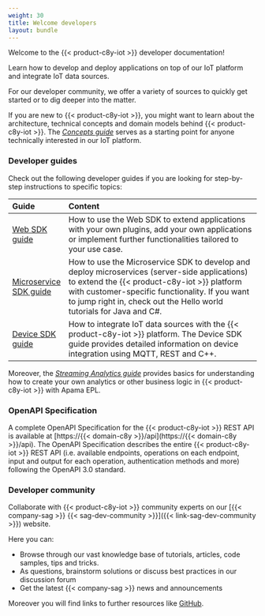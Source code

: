 ```yaml
---
weight: 30
title: Welcome developers
layout: bundle
---
```


Welcome to the {{< product-c8y-iot >}} developer documentation!

Learn how to develop and deploy applications on top of our IoT platform and integrate IoT data sources.

For our developer community, we offer a variety of sources to quickly get started or to dig deeper into the matter.

If you are new to {{< product-c8y-iot >}}, you might want to learn about the architecture, technical concepts and domain models behind {{< product-c8y-iot >}}. The <a href="/concepts/introduction/">*Concepts guide*</a> serves as a starting point for anyone technically interested in our  IoT platform.


### Developer guides

Check out the following developer guides if you are looking for step-by-step instructions to specific topics:

<table>
<colgroup>
   <col style="width: 20%;">
   <col style="width: 80%;">
</colgroup>
<thead>
<tr>
<th align="left">Guide</th>
<th align="left">Content</th>
</tr>
</thead>

<tr>
<td align="left"><a href="/web/">Web SDK guide</a></td>
<td align="left">How to use the Web SDK to extend applications with your own plugins, add your own applications or implement further functionalities tailored to your use case.</td>
</tr>

<tr>
<td align="left"><a href="/microservice-sdk/introduction/">Microservice SDK guide</a></td>
<td align="left">How to use the Microservice SDK to develop and deploy microservices (server-side applications) to extend the {{< product-c8y-iot >}} platform with customer-specific functionality. If you want to jump right in, check out the Hello world tutorials for Java and C#.
</td>
</tr>

<tr>
<td align="left"><a href="/device-sdk/introduction/">Device SDK guide</a></td>
<td align="left">How to integrate IoT data sources with the {{< product-c8y-iot >}} platform. The Device SDK guide provides detailed information on device integration using MQTT, REST and C++.</td>
</tr>

</tbody>
</table>


Moreover, the <a href="/apama/overview-analytics/"><i>Streaming Analytics guide</i></a> provides basics for understanding how to create your own analytics or other business logic in {{< product-c8y-iot >}} with Apama EPL.

### OpenAPI Specification

A complete OpenAPI Specification for the {{< product-c8y-iot >}} REST API is available at [https://{{< domain-c8y >}}/api](https://{{< domain-c8y >}}/api). The OpenAPI Specification describes the entire {{< product-c8y-iot >}} REST API (i.e. available endpoints, operations on each endpoint, input and output for each operation, authentication methods and more) following the OpenAPI 3.0 standard.


### Developer community

Collaborate with {{< product-c8y-iot >}} community experts on our [{{< company-sag >}} {{< sag-dev-community >}}]({{< link-sag-dev-community >}}) website.

Here you can:

* Browse through our vast knowledge base of tutorials, articles, code samples, tips and tricks.
* As questions, brainstorm solutions or discuss best practices in our discussion forum
* Get the latest {{< company-sag >}} news and announcements

Moreover you will find links to further resources like [GitHub](https://github.com/softwareag).
